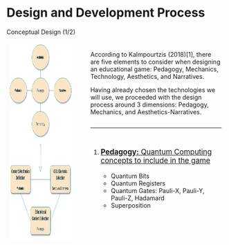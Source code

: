 # Design and Development Process

<p class='slide-subtitle'>Conceptual Design (1/2)</p>

<div class='section-wrapper'>
  <div class='image-wrapper grey-shadow bg-white-smoke rounded-md'>
    <img src='../../assets/conceptual-design.png'/>
  </div>
  <div class='text-wrapper'>
    <div class='section-1'>
      <p>
        According to Kalmpourtzis (2018)<Link class='ref-link' to=''>[1]</Link>, there are five elements to consider when designing an educational game: Pedagogy, Mechanics, Technology, Aesthetics, and Narratives.
      </p>
      <p>
        Having already chosen the technologies we will use, we proceeded with the design process around 3 dimensions: Pedagogy, Mechanics, and Aesthetics-Narratives.
      </p>
    </div>
    <hr class='divider-2' v-click='+1'/>
    <div class='section-2'
      v-click='+1'
      v-motion
      :initial="{ y: -80 }"
      :enter="{ y: 0 }"
    >
      <ol class='ol-flex'>
        <li><p><strong>Pedagogy:</strong> Quantum Computing concepts to include in the game</p>
          <ul>
            <li>Quantum Bits</li>
            <li>Quantum Registers</li>
            <li>Quantum Gates: Pauli-X, Pauli-Y, Pauli-Z, Hadamard</li>
            <li>Superposition</li>
          </ul>
        </li>
      </ol>
    </div>
  </div>
</div>

<style>
  .section-wrapper {
    display: flex;
    flex-direction: row;
    justify-content: center;
    column-gap: 2em;
  }

  .text-wrapper {
    padding: 0.5em;
    height: max-content;
    display: flex;
    flex-direction: column;
    justify-content: center;
  }

  .section-2 {
    display: flex;
  }

  ol > li > p {
    font-size: larger;
    text-decoration: underline;
  }

  .image-wrapper {
    padding: 0.5em;
    height: max-content;
  }

  .image-wrapper img {
    width: 550px;
    height: 450px;
  }
</style>

